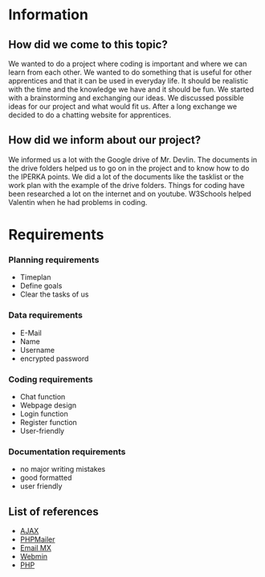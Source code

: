 # Information

## How did we come to this topic?
We wanted to do a project where coding is important and where we can learn from each other. We wanted to do something that is useful for other apprentices and that it can be used in everyday life. It should be realistic with the time and the knowledge we have and it should be fun. We started with a brainstorming and exchanging our ideas. We discussed possible ideas for our project and what would fit us. After a long exchange we decided to do a chatting website for apprentices.

## How did we inform about our project?
We informed us a lot with the Google drive of Mr. Devlin. The documents in the drive folders helped us to go on in the project and to know how to do the IPERKA points. We did a lot of the documents like the tasklist or the work plan with the example of the drive folders. Things for coding have been researched a lot on the internet and on youtube. W3Schools helped Valentin when he had problems in coding. 


# Requirements

### Planning requirements
- Timeplan
- Define goals
- Clear the tasks of us
### Data requirements
- E-Mail
- Name
- Username
- encrypted password
### Coding requirements
- Chat function
- Webpage design
- Login function
- Register function
- User-friendly
### Documentation requirements
- no major writing mistakes
- good formatted
- user friendly

## List of references 
- [AJAX](https://www.w3schools.com/xml/ajax_intro.asp)
- [PHPMailer](https://www.cloudways.com/blog/send-emails-in-php-using-phpmailer/)
- [Email MX](https://support.hostinger.com/en/articles/1583453-how-to-point-mx-records-for-emails-at-hostinger)
- [Webmin](https://www.digitalocean.com/community/tutorials/how-to-install-webmin-on-ubuntu-20-04-de)
- [PHP](https://www.w3schools.com/php/default.asp)









